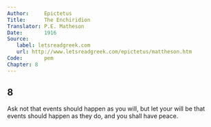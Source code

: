 ```yaml
---
Author:     Epictetus  
Title:      The Enchiridion  
Translator: P.E. Matheson
Date:       1916  
Source:
   label: letsreadgreek.com
   url: http://www.letsreadgreek.com/epictetus/mattheson.htm
Code:       pem  
Chapter: 8
---
```

##  8

Ask not that events should happen as you will, but let your will be that events
should happen as they do, and you shall have peace.


